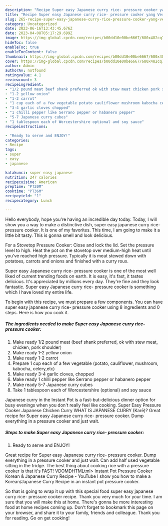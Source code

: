```yaml
---
description: "Recipe Super easy Japanese curry rice- pressure cooker yang Very Delicious}"
title: "Recipe Super easy Japanese curry rice- pressure cooker yang Very Delicious}"
slug: 265-recipe-super-easy-japanese-curry-rice-pressure-cooker-yang-very-delicious
category: Uncategorized
date: 2023-06-16T13:43:45.676Z
date: 2023-04-08T05:17:29.699Z
image: https://img-global.cpcdn.com/recipes/b00dd10e00be6667/680x482cq70/super-easy-japanese-curry-rice-pressure-cooker-recipe-main-photo.jpg
hideToc: false
enableToc: true
enableTocContent: false
thumbnail: https://img-global.cpcdn.com/recipes/b00dd10e00be6667/680x482cq70/super-easy-japanese-curry-rice-pressure-cooker-recipe-main-photo.jpg
cover: https://img-global.cpcdn.com/recipes/b00dd10e00be6667/680x482cq70/super-easy-japanese-curry-rice-pressure-cooker-recipe-main-photo.jpg
author: Admin
authorAv: notfound
ratingvalue: 4.1
reviewcount: 3
recipeingredient:
- "1/2 pound meat beef shank preferred ok with stew meat chicken pork shoulder"
- "1-2 yellow onion"
- "1-2 carrot"
- "1 cup each of a few vegetable potato cauliflower mushroom kabocha celeryetc"
- "3-4 garlic cloves chopped"
- "1 chilli pepper like Serrano pepper or habanero pepper"
- "5-7 Japanese curry cubes"
- "1 tablespoon each of Worcestershire optional and soy sauce"
recipeinstructions:

- "Ready to serve and ENJOY!"
categories:
- Recipe
tags:
- super
- easy
- japanese

katakunci: super easy japanese 
nutrition: 247 calories
recipecuisine: American
preptime: "PT20M"
cooktime: "PT36M"
recipeyield: "1"
recipecategory: Lunch

---
```



Hello everybody, hope you're having an incredible day today. Today, I will show you a way to make a distinctive dish, super easy japanese curry rice- pressure cooker. It is one of my favorites. This time, I am going to make it a little bit tasty. This is gonna smell and look delicious.

For a Stovetop Pressure Cooker: Close and lock the lid. Set the pressure level to high. Heat the pot on the stovetop over medium-high heat until you&#39;ve reached high pressure. Typically it is meat stewed down with potatoes, carrots and onions and finished with a curry roux.

Super easy Japanese curry rice- pressure cooker is one of the most well liked of current trending foods on earth. It is easy, it's fast, it tastes delicious. It's appreciated by millions every day. They're fine and they look fantastic. Super easy Japanese curry rice- pressure cooker is something which I have loved my entire life.


To begin with this recipe, we must prepare a few components. You can have super easy japanese curry rice- pressure cooker using 8 ingredients and 0 steps. Here is how you cook it.

<!--inarticleads1-->

##### The ingredients needed to make Super easy Japanese curry rice- pressure cooker:

1. Make ready 1/2 pound meat (beef shank preferred, ok with stew meat, chicken, pork shoulder)
1. Make ready 1-2 yellow onion
1. Make ready 1-2 carrot
1. Prepare 1 cup each of a few vegetable (potato, cauliflower, mushroom, kabocha, celery,etc)
1. Make ready 3-4 garlic cloves, chopped
1. Make ready 1 chilli pepper like Serrano pepper or habanero pepper
1. Make ready 5-7 Japanese curry cubes
1. Take 1 tablespoon each of Worcestershire (optional) and soy sauce


Japanese curry in the Instant Pot is a fast-but-delicious dinner option for busy evenings when you don&#39;t really feel like cooking. Super Easy Pressure Cooker Japanese Chicken Curry WHAT IS JAPANESE CURRY (Karē)? Great recipe for Super easy Japanese curry rice- pressure cooker. Dump everything in a pressure cooker and just wait. 

<!--inarticleads2-->

##### Steps to make Super easy Japanese curry rice- pressure cooker:


1. Ready to serve and ENJOY!

Great recipe for Super easy Japanese curry rice- pressure cooker. Dump everything in a pressure cooker and just wait. Can add half used vegetable sitting in the fridge. The best thing about cooking rice with a pressure cooker is that it&#39;s FAST! VDOMDHTMLtml&gt; Instant Pot Pressure Cooker Korean &amp; Japanese Curry Recipe - YouTube I show you how to make a Korean/Japanese Curry Recipe in an instant pot pressure cooker. 

So that is going to wrap it up with this special food super easy japanese curry rice- pressure cooker recipe. Thank you very much for your time. I am sure that you will make this at home. There's gonna be more interesting food at home recipes coming up. Don't forget to bookmark this page on your browser, and share it to your family, friends and colleague. Thank you for reading. Go on get cooking!
